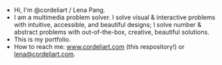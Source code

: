 - Hi, I'm @cordeliart / Lena Pang.
- I am a multimedia problem solver. I solve visual & interactive problems with intuitive, accessible, and beautiful designs; I solve number & abstract problems with out-of-the-box, creative, beautiful solutions.
- This is my portfolio.
- How to reach me: www.cordeliart.com (this respository!) or lena@cordeliart.com.

